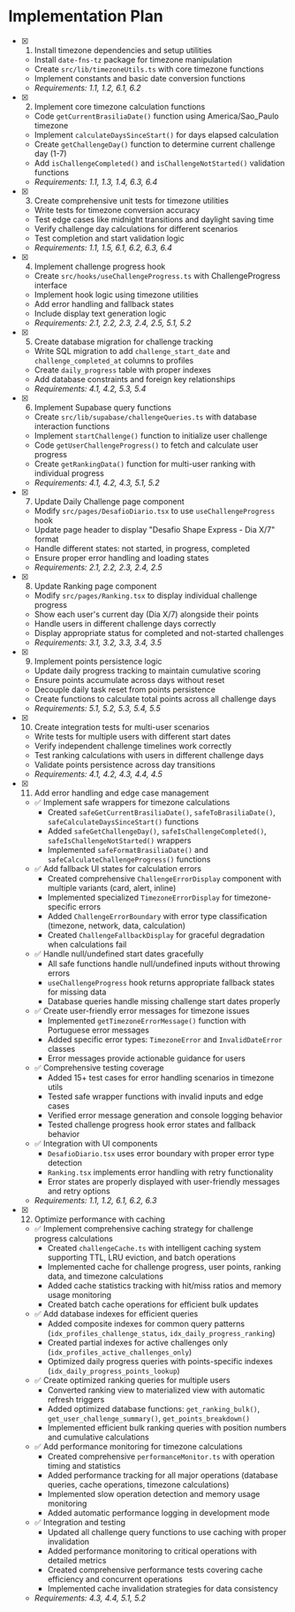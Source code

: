 # Implementation Plan

- [x] 1. Install timezone dependencies and setup utilities





  - Install `date-fns-tz` package for timezone manipulation
  - Create `src/lib/timezoneUtils.ts` with core timezone functions
  - Implement constants and basic date conversion functions
  - _Requirements: 1.1, 1.2, 6.1, 6.2_

- [x] 2. Implement core timezone calculation functions





  - Code `getCurrentBrasiliaDate()` function using America/Sao_Paulo timezone
  - Implement `calculateDaysSinceStart()` for days elapsed calculation
  - Create `getChallengeDay()` function to determine current challenge day (1-7)
  - Add `isChallengeCompleted()` and `isChallengeNotStarted()` validation functions
  - _Requirements: 1.1, 1.3, 1.4, 6.3, 6.4_

- [x] 3. Create comprehensive unit tests for timezone utilities





  - Write tests for timezone conversion accuracy
  - Test edge cases like midnight transitions and daylight saving time
  - Verify challenge day calculations for different scenarios
  - Test completion and start validation logic
  - _Requirements: 1.1, 1.5, 6.1, 6.2, 6.3, 6.4_

- [x] 4. Implement challenge progress hook





  - Create `src/hooks/useChallengeProgress.ts` with ChallengeProgress interface
  - Implement hook logic using timezone utilities
  - Add error handling and fallback states
  - Include display text generation logic
  - _Requirements: 2.1, 2.2, 2.3, 2.4, 2.5, 5.1, 5.2_

- [x] 5. Create database migration for challenge tracking





  - Write SQL migration to add `challenge_start_date` and `challenge_completed_at` columns to profiles
  - Create `daily_progress` table with proper indexes
  - Add database constraints and foreign key relationships
  - _Requirements: 4.1, 4.2, 5.3, 5.4_

- [x] 6. Implement Supabase query functions





  - Create `src/lib/supabase/challengeQueries.ts` with database interaction functions
  - Implement `startChallenge()` function to initialize user challenge
  - Code `getUserChallengeProgress()` to fetch and calculate user progress
  - Create `getRankingData()` function for multi-user ranking with individual progress
  - _Requirements: 4.1, 4.2, 4.3, 5.1, 5.2_

- [x] 7. Update Daily Challenge page component





  - Modify `src/pages/DesafioDiario.tsx` to use `useChallengeProgress` hook
  - Update page header to display "Desafio Shape Express - Dia X/7" format
  - Handle different states: not started, in progress, completed
  - Ensure proper error handling and loading states
  - _Requirements: 2.1, 2.2, 2.3, 2.4, 2.5_

- [x] 8. Update Ranking page component





  - Modify `src/pages/Ranking.tsx` to display individual challenge progress
  - Show each user's current day (Dia X/7) alongside their points
  - Handle users in different challenge days correctly
  - Display appropriate status for completed and not-started challenges
  - _Requirements: 3.1, 3.2, 3.3, 3.4, 3.5_

- [x] 9. Implement points persistence logic





  - Update daily progress tracking to maintain cumulative scoring
  - Ensure points accumulate across days without reset
  - Decouple daily task reset from points persistence
  - Create functions to calculate total points across all challenge days
  - _Requirements: 5.1, 5.2, 5.3, 5.4, 5.5_

- [x] 10. Create integration tests for multi-user scenarios





  - Write tests for multiple users with different start dates
  - Verify independent challenge timelines work correctly
  - Test ranking calculations with users in different challenge days
  - Validate points persistence across day transitions
  - _Requirements: 4.1, 4.2, 4.3, 4.4, 4.5_

- [x] 11. Add error handling and edge case management
  - ✅ Implement safe wrappers for timezone calculations
    - Created `safeGetCurrentBrasiliaDate()`, `safeToBrasiliaDate()`, `safeCalculateDaysSinceStart()` functions
    - Added `safeGetChallengeDay()`, `safeIsChallengeCompleted()`, `safeIsChallengeNotStarted()` wrappers
    - Implemented `safeFormatBrasiliaDate()` and `safeCalculateChallengeProgress()` functions
  - ✅ Add fallback UI states for calculation errors
    - Created comprehensive `ChallengeErrorDisplay` component with multiple variants (card, alert, inline)
    - Implemented specialized `TimezoneErrorDisplay` for timezone-specific errors
    - Added `ChallengeErrorBoundary` with error type classification (timezone, network, data, calculation)
    - Created `ChallengeFallbackDisplay` for graceful degradation when calculations fail
  - ✅ Handle null/undefined start dates gracefully
    - All safe functions handle null/undefined inputs without throwing errors
    - `useChallengeProgress` hook returns appropriate fallback states for missing data
    - Database queries handle missing challenge start dates properly
  - ✅ Create user-friendly error messages for timezone issues
    - Implemented `getTimezoneErrorMessage()` function with Portuguese error messages
    - Added specific error types: `TimezoneError` and `InvalidDateError` classes
    - Error messages provide actionable guidance for users
  - ✅ Comprehensive testing coverage
    - Added 15+ test cases for error handling scenarios in timezone utils
    - Tested safe wrapper functions with invalid inputs and edge cases
    - Verified error message generation and console logging behavior
    - Tested challenge progress hook error states and fallback behavior
  - ✅ Integration with UI components
    - `DesafioDiario.tsx` uses error boundary with proper error type detection
    - `Ranking.tsx` implements error handling with retry functionality
    - Error states are properly displayed with user-friendly messages and retry options
  - _Requirements: 1.1, 1.2, 6.1, 6.2, 6.3_

- [x] 12. Optimize performance with caching
  - ✅ Implement comprehensive caching strategy for challenge progress calculations
    - Created `challengeCache.ts` with intelligent caching system supporting TTL, LRU eviction, and batch operations
    - Implemented cache for challenge progress, user points, ranking data, and timezone calculations
    - Added cache statistics tracking with hit/miss ratios and memory usage monitoring
    - Created batch cache operations for efficient bulk updates
  - ✅ Add database indexes for efficient queries
    - Added composite indexes for common query patterns (`idx_profiles_challenge_status`, `idx_daily_progress_ranking`)
    - Created partial indexes for active challenges only (`idx_profiles_active_challenges_only`)
    - Optimized daily progress queries with points-specific indexes (`idx_daily_progress_points_lookup`)
  - ✅ Create optimized ranking queries for multiple users
    - Converted ranking view to materialized view with automatic refresh triggers
    - Added optimized database functions: `get_ranking_bulk()`, `get_user_challenge_summary()`, `get_points_breakdown()`
    - Implemented efficient bulk ranking queries with position numbers and cumulative calculations
  - ✅ Add performance monitoring for timezone calculations
    - Created comprehensive `performanceMonitor.ts` with operation timing and statistics
    - Added performance tracking for all major operations (database queries, cache operations, timezone calculations)
    - Implemented slow operation detection and memory usage monitoring
    - Added automatic performance logging in development mode
  - ✅ Integration and testing
    - Updated all challenge query functions to use caching with proper invalidation
    - Added performance monitoring to critical operations with detailed metrics
    - Created comprehensive performance tests covering cache efficiency and concurrent operations
    - Implemented cache invalidation strategies for data consistency
  - _Requirements: 4.3, 4.4, 5.1, 5.2_